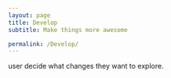 ```yaml
---
layout: page
title: Develop
subtitle: Make things more awesome

permalink: /Develop/
---
```


 user decide what changes they want to explore.

